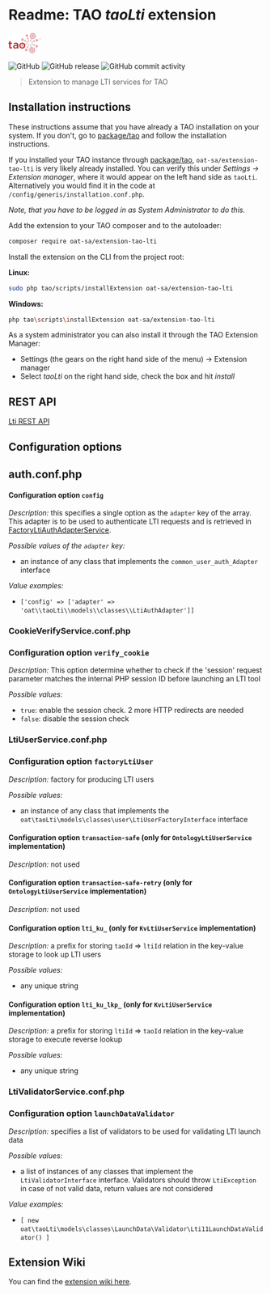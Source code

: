 # Readme: TAO _taoLti_ extension

![TAO Logo](https://github.com/oat-sa/taohub-developer-guide/raw/master/resources/tao-logo.png)

![GitHub](https://img.shields.io/github/license/oat-sa/extension-tao-lti.svg)
![GitHub release](https://img.shields.io/github/release/oat-sa/extension-tao-lti.svg)
![GitHub commit activity](https://img.shields.io/github/commit-activity/y/oat-sa/extension-tao-lti.svg)

> Extension to manage LTI services for TAO

## Installation instructions

These instructions assume that you have already a TAO installation on your system. If you don't, go to
[package/tao](https://github.com/oat-sa/package-tao) and follow the installation instructions.

If you installed your TAO instance through [package/tao](https://github.com/oat-sa/package-tao),
`oat-sa/extension-tao-lti` is very likely already installed. You can verify this under _Settings -> Extension
manager_, where it would appear on the left hand side as `taoLti`. Alternatively you would find it in
the code at `/config/generis/installation.conf.php`.

_Note, that you have to be logged in as System Administrator to do this._

Add the extension to your TAO composer and to the autoloader:
```bash
composer require oat-sa/extension-tao-lti
```

Install the extension on the CLI from the project root:

**Linux:**
```bash
sudo php tao/scripts/installExtension oat-sa/extension-tao-lti
```

**Windows:**
```bash
php tao\scripts\installExtension oat-sa/extension-tao-lti
```

As a system administrator you can also install it through the TAO Extension Manager:
- Settings (the gears on the right hand side of the menu) -> Extension manager
- Select _taoLti_ on the right hand side, check the box and hit _install_

## REST API

[Lti REST API](https://openapi.taotesting.com/viewer/?url=https://raw.githubusercontent.com/oat-sa/extension-tao-lti/master/doc/rest.json)

<!-- Uncomment and describe if applicable
## LTI Endpoints

-->

## Configuration options

## auth.conf.php

#### Configuration option `config`

*Description:* this specifies a single option as the `adapter` key of the array. This adapter is to be used to authenticate LTI requests and is retrieved in [FactoryLtiAuthAdapterService](taoLti/models/classes/FactoryLtiAuthAdapterService.php).

*Possible values of the `adapter` key:* 
* an instance of any class that implements the `common_user_auth_Adapter` interface

*Value examples:* 
* `['config' => ['adapter' => 'oat\\taoLti\\models\\classes\\LtiAuthAdapter']]`


### CookieVerifyService.conf.php

### Configuration option `verify_cookie`

*Description:* This option determine whether to check if the 'session' request parameter matches the internal PHP session ID before launching an LTI tool

*Possible values:* 
* `true`: enable the session check. 2 more HTTP redirects are needed
* `false`: disable the session check

### LtiUserService.conf.php

### Configuration option `factoryLtiUser`

*Description:* factory for producing LTI users

*Possible values:* 
* an instance of any class that implements the `oat\taoLti\models\classes\user\LtiUserFactoryInterface` interface

#### Configuration option `transaction-safe` (only for `OntologyLtiUserService` implementation)

*Description:* not used

#### Configuration option `transaction-safe-retry` (only for `OntologyLtiUserService` implementation)

*Description:* not used

#### Configuration option `lti_ku_` (only for `KvLtiUserService` implementation)

*Description:* a prefix for storing `taoId` => `ltiId` relation in the key-value storage to look up LTI users

*Possible values:* 
* any unique string

#### Configuration option `lti_ku_lkp_` (only for `KvLtiUserService` implementation)

*Description:* a prefix for storing `ltiId` => `taoId` relation in the key-value storage to execute reverse lookup

*Possible values:* 
* any unique string

### LtiValidatorService.conf.php

### Configuration option `launchDataValidator`

*Description:* specifies a list of validators to be used for validating LTI launch data

*Possible values:* 
* a list of instances of any classes that implement the `LtiValidatorInterface` interface. Validators should throw `LtiException` in case of not valid data, return values are not considered

*Value examples:* 
* `[ new oat\taoLti\models\classes\LaunchData\Validator\Lti11LaunchDataValidator() ]`

## Extension Wiki

You can find the [extension wiki here](https://github.com/oat-sa/extension-tao-lti/wiki).